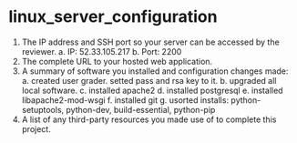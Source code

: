 # linux_server_configuration
1. The IP address and SSH port so your server can be accessed by the reviewer.
	a. IP: 52.33.105.217 
	b. Port: 2200
2. The complete URL to your hosted web application.
3. A summary of software you installed and configuration changes made:
	a. created user grader. setted pass and rsa key to it.
	b. upgraded all local software.
	c. installed apache2
	d. installed postgresql
	e. installed libapache2-mod-wsgi
	f. installed git
	g. usorted installs: python-setuptools, python-dev, build-essential, python-pip
4. A list of any third-party resources you made use of to complete this project.
